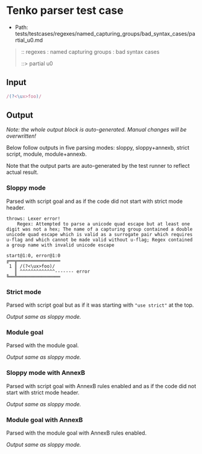 # Tenko parser test case

- Path: tests/testcases/regexes/named_capturing_groups/bad_syntax_cases/partial_u0.md

> :: regexes : named capturing groups : bad syntax cases
>
> ::> partial u0
>
> 

## Input

`````js
/(?<\ux>foo)/
`````

## Output

_Note: the whole output block is auto-generated. Manual changes will be overwritten!_

Below follow outputs in five parsing modes: sloppy, sloppy+annexb, strict script, module, module+annexb.

Note that the output parts are auto-generated by the test runner to reflect actual result.

### Sloppy mode

Parsed with script goal and as if the code did not start with strict mode header.

`````
throws: Lexer error!
    Regex: Attempted to parse a unicode quad escape but at least one digit was not a hex; The name of a capturing group contained a double unicode quad escape which is valid as a surrogate pair which requires u-flag and which cannot be made valid without u-flag; Regex contained a group name with invalid unicode escape

start@1:0, error@1:0
╔══╦════════════════
 1 ║ /(?<\ux>foo)/
   ║ ^^^^^^^^^^^^^------- error
╚══╩════════════════

`````

### Strict mode

Parsed with script goal but as if it was starting with `"use strict"` at the top.

_Output same as sloppy mode._

### Module goal

Parsed with the module goal.

_Output same as sloppy mode._

### Sloppy mode with AnnexB

Parsed with script goal with AnnexB rules enabled and as if the code did not start with strict mode header.

_Output same as sloppy mode._

### Module goal with AnnexB

Parsed with the module goal with AnnexB rules enabled.

_Output same as sloppy mode._
